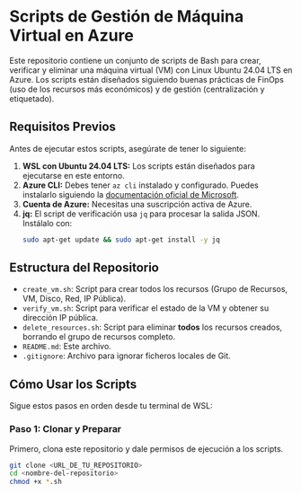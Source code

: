 # Scripts de Gestión de Máquina Virtual en Azure

Este repositorio contiene un conjunto de scripts de Bash para crear, verificar y eliminar una máquina virtual (VM) con Linux Ubuntu 24.04 LTS en Azure. Los scripts están diseñados siguiendo buenas prácticas de FinOps (uso de los recursos más económicos) y de gestión (centralización y etiquetado).

## Requisitos Previos

Antes de ejecutar estos scripts, asegúrate de tener lo siguiente:

1.  **WSL con Ubuntu 24.04 LTS:** Los scripts están diseñados para ejecutarse en este entorno.
2.  **Azure CLI:** Debes tener `az cli` instalado y configurado. Puedes instalarlo siguiendo la [documentación oficial de Microsoft](https://learn.microsoft.com/es-es/cli/azure/install-azure-cli-linux?pivots=apt).
3.  **Cuenta de Azure:** Necesitas una suscripción activa de Azure.
4.  **jq:** El script de verificación usa `jq` para procesar la salida JSON. Instálalo con:
    ```bash
    sudo apt-get update && sudo apt-get install -y jq
    ```

## Estructura del Repositorio

-   `create_vm.sh`: Script para crear todos los recursos (Grupo de Recursos, VM, Disco, Red, IP Pública).
-   `verify_vm.sh`: Script para verificar el estado de la VM y obtener su dirección IP pública.
-   `delete_resources.sh`: Script para eliminar **todos** los recursos creados, borrando el grupo de recursos completo.
-   `README.md`: Este archivo.
-   `.gitignore`: Archivo para ignorar ficheros locales de Git.

## Cómo Usar los Scripts

Sigue estos pasos en orden desde tu terminal de WSL:

### Paso 1: Clonar y Preparar

Primero, clona este repositorio y dale permisos de ejecución a los scripts.

```bash
git clone <URL_DE_TU_REPOSITORIO>
cd <nombre-del-repositorio>
chmod +x *.sh